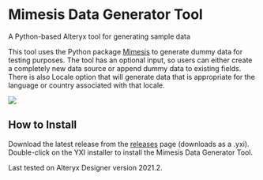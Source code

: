 # Mimesis Data Generator Tool
A Python-based Alteryx tool for generating sample data

This tool uses the Python package [Mimesis](https://mimesis.readthedocs.io/) to generate dummy data for testing purposes. The tool has an optional input, so users can either create a completely new data source or append dummy data to existing fields. There is also Locale option that will generate data that is appropriate for the language or country associated with that locale.

![](https://i.imgur.com/Vr7Rf9S.gif)

## How to Install

Download the latest release from the [releases](https://github.com/lahonu/Mimesis_Tool/releases) page (downloads as a .yxi). Double-click on the YXI installer to install the Mimesis Data Generator Tool. 

Last tested on Alteryx Designer version 2021.2.
